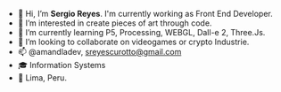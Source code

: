 - 👋 Hi, I’m **Sergio Reyes**. I'm currently working as Front End Developer.
- 👀 I’m interested in create pieces of art through code.
- 🌱 I’m currently learning P5, Processing, WEBGL, Dall-e 2, Three.Js.
- 💞️ I’m looking to collaborate on videogames or crypto Industrie.
- 📫 @amandladev, sreyescurotto@gmail.com
- :mortar_board: Information Systems 
- :round_pushpin: Lima, Peru.

<!---
sreyescurotto/sreyescurotto is a ✨ special ✨ repository because its `README.md` (this file) appears on your GitHub profile.
You can click the Preview link to take a look at your changes.
Hi! I'm **Sergio Reyes**. I'm currently working as Front End Developer. I  like to use tools like P5, Processing, WEBGL, Dall-e 2, Three.Js.
As you may have already guessed, I enjoy creating pieces of art through code.
I also  like literature, videogames and learning about crypto-technology.
--->



<br>
